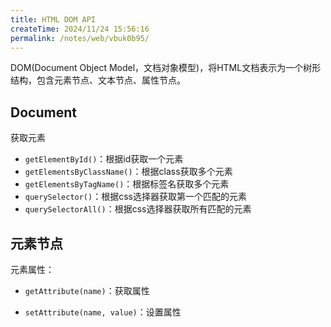 ```yaml
---
title: HTML DOM API
createTime: 2024/11/24 15:56:16
permalink: /notes/web/vbuk0b95/
---
```

DOM(Document Object Model，文档对象模型)，将HTML文档表示为一个树形结构，包含元素节点、文本节点、属性节点。

## Document

获取元素

- `getElementById()`：根据id获取一个元素
- `getElementsByClassName()`：根据class获取多个元素
- `getElementsByTagName()`：根据标签名获取多个元素
- `querySelector()`：根据css选择器获取第一个匹配的元素
- `querySelectorAll()`：根据css选择器获取所有匹配的元素



## 元素节点

元素属性：

- `getAttribute(name)`：获取属性

- `setAttribute(name, value)`：设置属性

